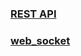 ### [REST API](https://github.com/ckdqja135/Typescript-restful-starter/blob/master/mdfile/REST_API.md)

### [web_socket](https://github.com/ckdqja135/Typescript-restful-starter/blob/master/mdfile/web_socket.md)
